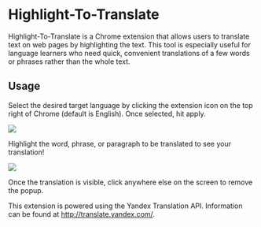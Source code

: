 # Highlight-To-Translate
Highlight-To-Translate is a Chrome extension that allows users to translate text on web pages by highlighting the text. 
This tool is especially useful for language learners who need quick, convenient translations of a few words or phrases
rather than the whole text.


## Usage
Select the desired target language by clicking the extension icon on the top right of Chrome (default is English). Once selected, hit apply.
<p align="center">
  
  ![](https://i.imgur.com/4lmHfAh.png)

</p>


Highlight the word, phrase, or paragraph to be translated to see your translation!

![](https://i.imgur.com/RVceJcC.png)

Once the translation is visible, click anywhere else on the screen to remove the popup.



This extension is powered using the Yandex Translation API. Information can be found at <http://translate.yandex.com/>.
